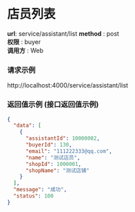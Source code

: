 店员列表
=======

**url**: service/assistant/list
**method** : post  
**权限** : buyer  
**调用方** : Web

### 请求示例
http://localhost:4000/service/assistant/list

### 返回值示例 (接口返回值示例)

```json
{
  "data": [
    {
      "assistantId": 10000002,
      "buyerId": 130,
      "email": "111222333@qq.com",
      "name": "测试店员",
      "shopId": 1000001,
      "shopName": "测试店铺"
    }
  ],
  "message": "成功",
  "status": 100
}
```